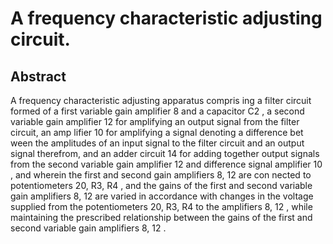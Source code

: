 # A frequency characteristic adjusting circuit.

## Abstract
A frequency characteristic adjusting apparatus compris ing a filter circuit formed of a first variable gain amplifier 8 and a capacitor C2 , a second variable gain amplifier 12 for amplifying an output signal from the filter circuit, an amp lifier 10 for amplifying a signal denoting a difference bet ween the amplitudes of an input signal to the filter circuit and an output signal therefrom, and an adder circuit 14 for adding together output signals from the second variable gain amplifier 12 and difference signal amplifier 10 , and wherein the first and second gain amplifiers 8, 12 are con nected to potentiometers 20, R3, R4 , and the gains of the first and second variable gain amplifiers 8, 12 are varied in accordance with changes in the voltage supplied from the potentiometers 20, R3, R4 to the amplifiers 8, 12 , while maintaining the prescribed relationship between the gains of the first and second variable gain amplifiers 8, 12 .